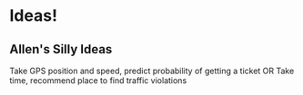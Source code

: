 # Ideas! 

## Allen's Silly Ideas
Take GPS position and speed, predict probability of getting a ticket
OR 
Take time, recommend place to find traffic violations
